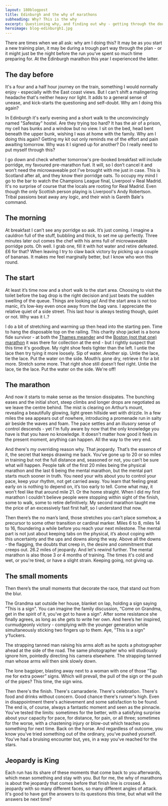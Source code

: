 ```yaml
---
layout: 180blogpost
title: Edinburgh and the why of marathons
subheading: Why? This is the why
excerpt: Questioning why, and finding out why - getting through the doubts and understanding the secrets of marathons.
heroimage: blog-edinburgh1.jpg
---
```


<p>There are times when we all ask: why am I doing this? It may be as you start a new training plan, it may be during a trough part way through the plan - or it might just be the night before the run you’ve spent so much time preparing for. At the Edinburgh marathon this year I experienced the latter. </p>


<h2 class="section-heading">The day before</h2>

<p>It's a four and a half hour journey on the train, something I would normally enjoy - especially with the East coast views. But I can't shift a malingering headache that's neither heavy nor light. It adds to a general sense of unease, and kick-starts the questioning and self-doubt. Why am I doing this again?</p>

<p>In Edinburgh it's early evening and a short walk to the unconvincingly named "Safestay" hostel. Are they trying too hard? It has the air of a prison, my cell has bunks and a window but no view. I sit on the bed, head bent beneath the upper bunk, wishing I was at home with the family. Why am I doing this again? Getting my kit out only reminds me of the effort and pain awaiting tomorrow. Why was it I signed up for another? Do I really need to put myself through this?</p>

<p>I go down and check whether tomorrow's pre-booked breakfast will include porridge, my favoured pre-marathon fuel. It will, so I don’t cancel it and won’t need the microwaveable pot I’ve brought with me just in case. This is Scotland after all, and they know their porridge oats. To occupy my mind I go to the bar to watch the Champions League final, Liverpool v Real Madrid. It's no surprise of course that the locals are rooting for Real Madrid. Even though the only Scottish person playing is Liverpool's Andy Robertson. Tribal passions beat away any logic, and their wish is Gareth Bale's command.</p>

<h2 class="section-heading">The morning</h2>

<p>At breakfast I can’t see any porridge so ask. It’s just coming. I imagine a cauldron full of the stuff, bubbling and thick, to set me up perfectly. Three minutes later out comes the chef with his arms full of microwaveable porridge pots. Oh well. I grab one, fill it with hot water and retire defeated. £6 for that? When leaving I try to claw back victory by picking up a couple of bananas. It makes me feel marginally better, but I know who won this round.</p>

<h2 class="section-heading">The start</h2>

<p>At least it’s time now and a short walk to the start area. Choosing to visit the toilet before the bag drop is the right decision and just beats the sudden swelling of the queue. Things are looking up! And the start area is not too manic, it’s low-key even once away from the bag vans. I appreciate the relative quiet of a side street. This last hour is always testing though, quiet or not. Why was it I..?</p>

<p>I do a bit of stretching and warming up then head into the starting pen. Time to hang the disposable top on the railing. This charity shop jacket is a bona fide survivor - at both the <a href="{{ site.baseurl }}{% post_url 2017-3-31-a-tale-of-two-marathons %}">Thames meander</a> and the <a href="{{ site.baseurl }}{% post_url 2017-4-13-doubling-up-back-to-back-marathons %}">Boston (not that one) marathon</a> it was there for collection at the end - but I rightly suspect that this time it's goodbye. My right shoe feels tighter than the left. I untie the lace then try tying it more loosely. Sip of water. Another sip. Untie the lace, tie the lace. Put the water on the side. Mouth’s gone dry, retrieve it for a bit more. Stretch some more. That right shoe still doesn’t feel right. Untie the lace, tie the lace. Put the water on the side. We're off!</p>

<h2 class="section-heading">The marathon</h2>

<p>And now it starts to make sense as the tension dissipates. The bunching eases and the initial short, steep climbs and longer drops are negotiated as we leave the centre behind. The mist is clearing on Arthur’s mount, revealing a beautifully glowing, light green hillside wet with drizzle. In a few miles the sea appears out of nowhere, introducing a promenade run in salty air beside the waves and foam. The pace settles and an illusory sense of control descends - yet I'm fully aware by now that the only knowledge you have is that you have no knowledge. It doesn't matter how good it feels in the present moment, anything can happen. All the way to the very end.</p>

<p>And there's my overriding reason why. That jeopardy. That’s the essence of it, the secret that keeps drawing me back. You’ve gone up to 20 or so miles in training but not the full distance and, seasoned or not, you can’t be sure what will happen. People talk of the first 20 miles being the physical marathon and the last 6 being the mental marathon, but the mental part starts much sooner in truth. You need your wits about you to control your pace, keep your rhythm, not get carried away. You learn that feeling great early on is nothing to depend on, it’s too early to tell. Come what may, it won’t feel like that around mile 21. Or the home straight. When I did my first marathon I couldn't believe people were stopping within sight of the finish, some to walk, some to retire definitively. My second marathon taught me the price of an excessively fast first half, so I understand that now.</p>

 <p>Then there’s the no man’s land, those stretches you can’t place somehow, a precursor to some other transition or cardinal marker.  Miles 6 to 8, miles 14 to 16, floundering a while before you reach your next milestone.  The mental part is not just about keeping tabs on the physical, it’s about coping with this uncertainty and the ups and downs along the way. Above all the downs - the flagging, the doubts that creep in, the desire and commitment that creeps out.  26.2 miles of jeopardy. And let's rewind further. The mental marathon is also those 3 or 4 months of training. The times it's cold and wet, or you're tired, or have a slight strain. Keeping going, not giving up.</p>

<h2 class="section-heading">The small moments</h2>

<p>Then there’s the small moments that decorate the race, that stand out from the blur.</p>

<p>The Grandma sat outside her house, blanket on lap, holding a sign saying "This is a sign". You can imagine the family discussion, “Come on Grandma, get in the spirit of it, you’ve got to have a sign”. After some resistance she finally agrees, as long as she gets to write her own. And here’s her inspired, curmudgeonly victory - complying with the younger generation while simultaneously sticking two fingers up to them. Aye, "This is a sign" y'fuckers.</p>

<p>The strapping tanned man raising his arms aloft as he spots a photographer ahead at the side of the road. The same photographer who will studiously ignore him, pointedly directing his camera elsewhere. The strapping tanned man whose arms will then sink slowly down.</p>

<p>The lone bagpiper, blasting away next to a woman with one of those “Tap me for extra power” signs. Which will prevail, the pull of the sign or the push of the pipes? This time, the sign wins.</p>

<p>Then there's the finish. There's camaraderie. There's celebration. There's food and drinks without concern. Good chance there's runner's high. Even in disappointment there's achievement and some satisfaction to be found. The end is, of course, always a fantastic moment and seen as the pinnacle. You've tested the limits: sometimes for the better, with a satisfying surprise about your capacity for pace, for distance, for pain, or all three; sometimes for the worse, with a chastening injury or blow-out which teaches you something for next time. Back on the horse. And regardless of outcome, you know you’ve tried something out of the ordinary, you’ve pushed yourself. You’ve had a bruising encounter but, yes, in a way you've reached for the stars.</p>

<h2 class="section-heading">Jeopardy is King</h2>

<p>Each run has its share of these moments that come back to you afterwards, which mean something and stay with you. But for me, the why of marathons is about the jeopardy that comes before that finish line is crossed. A jeopardy with so many different faces, so many different angles of attack. It's good to have got the answers to its questions this time, but what will the answers be next time?</p>
